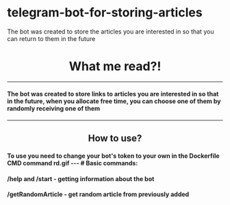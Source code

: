 # telegram-bot-for-storing-articles
The bot was created to store the articles you are interested in so that you can return to them in the future
<h1 align="center">What me read?!</h1>

---

#### The bot was created to store links to articles you are interested in so that in the future, when you allocate free time, you can choose one of them by randomly receiving one of them

---
<h2 align="center">How to use?</h2>
<h4>To use you need to change your bot's token to your own in the Dockerfile CMD command
rd.gif
---
# Basic commands:
<h4>/help and /start - getting information about the bot

<h4>/getRandomArticle - get random article from previously added

